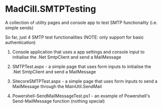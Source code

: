 # MadCill.SMTPTesting
A collection of utility pages and console app to test SMTP functionality (i.e. simple sends)

So far, just 4 SMTP test functionalities (NOTE: only support for basic authentication)

1. Console application that uses a app settings and console input to initialise the .Net SmtpClient and send a MailMessage

2. SMTPTest.aspx - a simple page that uses form inputs to initialise the .Net SmtpClient and send a MailMessage

3. SitecoreSMTPTest.aspx - a simple page that uses form inputs to send a MailMessage through the MainUtil.SendMail

4. Powershell-SendMailMessageTest.ps1 - an example of Powershell's Send-MailMessage function (nothing special)

